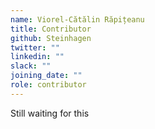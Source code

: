 ```yaml
---
name: Viorel-Cătălin Răpițeanu
title: Contributor
github: Steinhagen
twitter: ""
linkedin: ""
slack: ""
joining_date: ""
role: contributor
---
```


Still waiting for this
